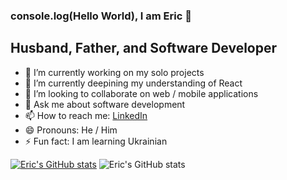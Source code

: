 ### console.log(Hello World), I am Eric 👋

## Husband, Father, and Software Developer
- 🔭 I’m currently working on my solo projects
- 🌱 I’m currently deepining my understanding of React
- 👯 I’m looking to collaborate on web / mobile applications
- 💬 Ask me about software development
- 📫 How to reach me: [LinkedIn](https://www.linkedin.com/in/eric-gartner-731907a0/)
- 😄 Pronouns: He / Him
- ⚡ Fun fact: I am learning Ukrainian 

[![Eric's GitHub stats](https://github-readme-stats.vercel.app/api?username=ericgartner47)](https://github.com/anuraghazra/github-readme-stats)
![Eric's GitHub stats](https://github-readme-stats.vercel.app/api?username=anuraghazra&show_icons=true&theme=dracula)
